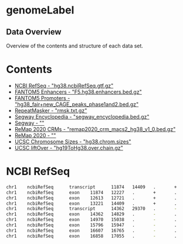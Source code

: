 # genomeLabel
## Data Overview
Overview of the contents and structure of each data set. 

Contents
======
- [NCBI RefSeq - "hg38.ncbiRefSeq.gtf.gz"](#ncbi-refseq)
- [FANTOM5 Enhancers - "F5.hg38.enhancers.bed.gz"](#fantom5)
- [FANTOM5 Promoters - "hg38_fair+new_CAGE_peaks_phase1and2.bed.gz"](#fantom5)
- [RepeatMasker - "rmsk.txt.gz"](#repeatmasker)
- [Segway Encyclopedia - "segway_encyclopedia.bed.gz"](#segway)
- [Segway - ""](#segway)
- [ReMap 2020 CRMs - "remap2020_crm_macs2_hg38_v1_0.bed.gz"](#remap)
- [ReMap 2020 - ""](#remap)
- [UCSC Chromosome Sizes - "hg38.chrom.sizes"](#ucsc)
- [UCSC liftOver - "hg19ToHg38.over.chain.gz"](#ucsc)

NCBI RefSeq
======
```bash
chr1    ncbiRefSeq      transcript      11874   14409   .       +       .       gene_id "DDX11L1"; transcript_id "NR_046018.2";  gene_name "DDX11L1";
chr1    ncbiRefSeq      exon    11874   12227   .       +       .       gene_id "DDX11L1"; transcript_id "NR_046018.2"; exon_number "1"; exon_id "NR_046018.2.1"; gene_name "DDX11L1";
chr1    ncbiRefSeq      exon    12613   12721   .       +       .       gene_id "DDX11L1"; transcript_id "NR_046018.2"; exon_number "2"; exon_id "NR_046018.2.2"; gene_name "DDX11L1";
chr1    ncbiRefSeq      exon    13221   14409   .       +       .       gene_id "DDX11L1"; transcript_id "NR_046018.2"; exon_number "3"; exon_id "NR_046018.2.3"; gene_name "DDX11L1";
chr1    ncbiRefSeq      transcript      14362   29370   .       -       .       gene_id "WASH7P"; transcript_id "NR_024540.1";  gene_name "WASH7P";
chr1    ncbiRefSeq      exon    14362   14829   .       -       .       gene_id "WASH7P"; transcript_id "NR_024540.1"; exon_number "1"; exon_id "NR_024540.1.1"; gene_name "WASH7P";
chr1    ncbiRefSeq      exon    14970   15038   .       -       .       gene_id "WASH7P"; transcript_id "NR_024540.1"; exon_number "2"; exon_id "NR_024540.1.2"; gene_name "WASH7P";
chr1    ncbiRefSeq      exon    15796   15947   .       -       .       gene_id "WASH7P"; transcript_id "NR_024540.1"; exon_number "3"; exon_id "NR_024540.1.3"; gene_name "WASH7P";
chr1    ncbiRefSeq      exon    16607   16765   .       -       .       gene_id "WASH7P"; transcript_id "NR_024540.1"; exon_number "4"; exon_id "NR_024540.1.4"; gene_name "WASH7P";
chr1    ncbiRefSeq      exon    16858   17055   .       -       .       gene_id "WASH7P"; transcript_id "NR_024540.1"; exon_number "5"; exon_id "NR_024540.1.5"; gene_name "WASH7P";
```
